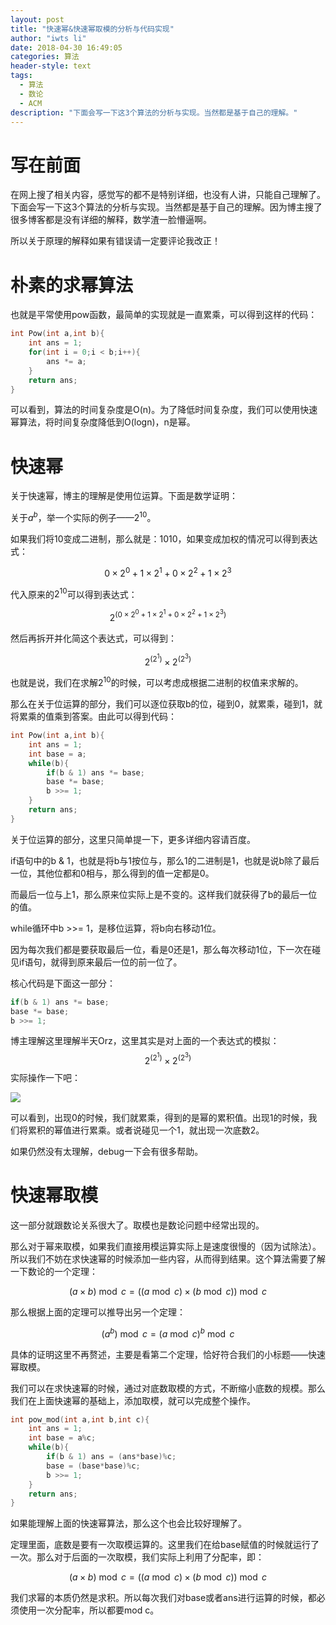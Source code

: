 ```yaml
---
layout: post
title: "快速幂&快速幂取模的分析与代码实现"
author: "iwts li"
date: 2018-04-30 16:49:05
categories: 算法
header-style: text
tags:
  - 算法
  - 数论
  - ACM
description: "下面会写一下这3个算法的分析与实现。当然都是基于自己的理解。"
---
```


# 写在前面

在网上搜了相关内容，感觉写的都不是特别详细，也没有人讲，只能自己理解了。下面会写一下这3个算法的分析与实现。当然都是基于自己的理解。因为博主搜了很多博客都是没有详细的解释，数学渣一脸懵逼啊。

所以关于原理的解释如果有错误请一定要评论我改正！

# 朴素的求幂算法

也就是平常使用pow函数，最简单的实现就是一直累乘，可以得到这样的代码：

```cpp
int Pow(int a,int b){
    int ans = 1;
    for(int i = 0;i < b;i++){
        ans *= a;
    }
    return ans;
}
```
可以看到，算法的时间复杂度是O(n)。为了降低时间复杂度，我们可以使用快速幂算法，将时间复杂度降低到O(logn)，n是幂。

# 快速幂

关于快速幂，博主的理解是使用位运算。下面是数学证明：

关于$a^b$，举一个实际的例子——$2^{10}$。

如果我们将10变成二进制，那么就是：1010，如果变成加权的情况可以得到表达式：

$$
0 \times 2^0 + 1 \times 2^1 + 0 \times 2^2 + 1 \times 2^3
$$

代入原来的$2^{10}$可以得到表达式：

$$
2^{(0 \times 2^0 + 1 \times 2^1 + 0 \times 2^2 + 1 \times 2^3)}
$$

然后再拆开并化简这个表达式，可以得到：

$$
2^{(2^1)} \times 2^{(2^3)}
$$

也就是说，我们在求解$2^{10}$的时候，可以考虑成根据二进制的权值来求解的。

那么在关于位运算的部分，我们可以逐位获取b的位，碰到0，就累乘，碰到1，就将累乘的值乘到答案。由此可以得到代码：

```cpp
int Pow(int a,int b){
    int ans = 1;
    int base = a;
    while(b){
        if(b & 1) ans *= base;
        base *= base;
        b >>= 1;
    }
    return ans;
}
```

关于位运算的部分，这里只简单提一下，更多详细内容请百度。

if语句中的b & 1，也就是将b与1按位与，那么1的二进制是1，也就是说b除了最后一位，其他位都和0相与，那么得到的值一定都是0。

而最后一位与上1，那么原来位实际上是不变的。这样我们就获得了b的最后一位的值。

while循环中b >>= 1，是移位运算，将b向右移动1位。

因为每次我们都是要获取最后一位，看是0还是1，那么每次移动1位，下一次在碰见if语句，就得到原来最后一位的前一位了。

核心代码是下面这一部分：

```cpp
if(b & 1) ans *= base;
base *= base;
b >>= 1;
```

博主理解这里理解半天Orz，这里其实是对上面的一个表达式的模拟：
$$
2^{(2^1)} \times 2^{(2^3)}
$$
实际操作一下吧：

![](https://cdn.jsdelivr.net/gh/iwts/blog-imgs-repo/2018040120374953)

可以看到，出现0的时候，我们就累乘，得到的是幂的累积值。出现1的时候，我们将累积的幂值进行累乘。或者说碰见一个1，就出现一次底数2。

如果仍然没有太理解，debug一下会有很多帮助。

# 快速幂取模

这一部分就跟数论关系很大了。取模也是数论问题中经常出现的。

那么对于幂来取模，如果我们直接用模运算实际上是速度很慢的（因为试除法）。所以我们不妨在求快速幂的时候添加一些内容，从而得到结果。这个算法需要了解一下数论的一个定理：

$$
(a \times b) \bmod c = ((a \bmod c) \times (b \bmod c)) \bmod c
$$

那么根据上面的定理可以推导出另一个定理：

$$
(a^b) \bmod c = (a \bmod c)^b \bmod c
$$

具体的证明这里不再赘述，主要是看第二个定理，恰好符合我们的小标题——快速幂取模。

我们可以在求快速幂的时候，通过对底数取模的方式，不断缩小底数的规模。那么我们在上面快速幂的基础上，添加取模，就可以完成整个操作。

```cpp
int pow_mod(int a,int b,int c){
    int ans = 1;
    int base = a%c;
    while(b){
        if(b & 1) ans = (ans*base)%c;
        base = (base*base)%c;
        b >>= 1;
    }
    return ans;
}
```

如果能理解上面的快速幂算法，那么这个也会比较好理解了。

定理里面，底数是要有一次取模运算的。这里我们在给base赋值的时候就运行了一次。那么对于后面的一次取模，我们实际上利用了分配率，即：

$$
(a \times b) \bmod c = ((a \bmod c) \times (b \bmod c)) \bmod c
$$

我们求幂的本质仍然是求积。所以每次我们对base或者ans进行运算的时候，都必须使用一次分配率，所以都要mod c。